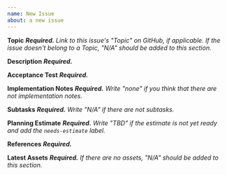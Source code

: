 ```yaml
---
name: New Issue
about: a new issue
---
```


**Topic**
_**Required.** Link to this issue's "Topic" on GitHub, if applicable. If the
issue doesn't belong to a Topic, "N/A" should be added to this section._

**Description**
_**Required.**_

**Acceptance Test**
_**Required.**_

**Implementation Notes**
_**Required.** Write "none" if you think that there are not implementation notes._

**Subtasks**
_**Required.** Write "N/A" if there are not subtasks._

**Planning Estimate**
_**Required.** Write "TBD" if the
estimate is not yet ready and add the `needs-estimate` label._

**References**
_**Required.**_

**Latest Assets**
_**Required.** If there are
no assets, "N/A" should be added to this section._
